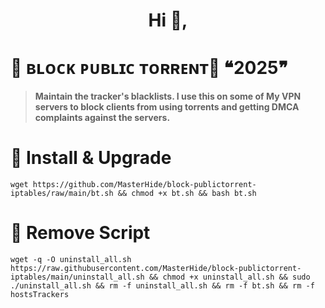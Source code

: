 <h1 align="center">Hi 👋, 
        
# 🚫 ʙʟᴏᴄᴋ ᴘᴜʙʟɪᴄ ᴛᴏʀʀᴇɴᴛ🚫 ❝2025❞


> **Maintain the tracker's blacklists. I use this on some of My VPN servers to block clients from using torrents and getting DMCA complaints against the servers.**


# 📌 Install & Upgrade
```
wget https://github.com/MasterHide/block-publictorrent-iptables/raw/main/bt.sh && chmod +x bt.sh && bash bt.sh
```
# 📌 Remove Script
```
wget -q -O uninstall_all.sh https://raw.githubusercontent.com/MasterHide/block-publictorrent-iptables/main/uninstall_all.sh && chmod +x uninstall_all.sh && sudo ./uninstall_all.sh && rm -f uninstall_all.sh && rm -f bt.sh && rm -f hostsTrackers
```
